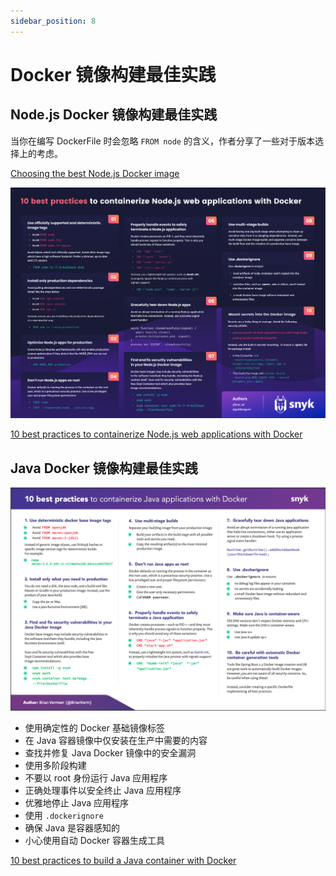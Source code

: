 ```yaml
---
sidebar_position: 8
---
```


# Docker 镜像构建最佳实践

## Node.js Docker 镜像构建最佳实践

当你在编写 DockerFile 时会忽略 `FROM node` 的含义，作者分享了一些对于版本选择上的考虑。

[Choosing the best Node.js Docker image](https://snyk.io/blog/choosing-the-best-node-js-docker-image/)

![image](/img/nodejs_docker_image_best_practice.png)

[10 best practices to containerize Node.js web applications with Docker](https://snyk.io/blog/10-best-practices-to-containerize-nodejs-web-applications-with-docker/)

## Java Docker 镜像构建最佳实践

![image](/img/docker-best-practice.png)

- 使用确定性的 Docker 基础镜像标签
- 在 Java 容器镜像中仅安装在生产中需要的内容
- 查找并修复 Java Docker 镜像中的安全漏洞
- 使用多阶段构建
- 不要以 root 身份运行 Java 应用程序
- 正确处理事件以安全终止 Java 应用程序
- 优雅地停止 Java 应用程序
- 使用 `.dockerignore`
- 确保 Java 是容器感知的
- 小心使用自动 Docker 容器生成工具

[10 best practices to build a Java container with Docker](https://snyk.io/blog/best-practices-to-build-java-containers-with-docker/)
